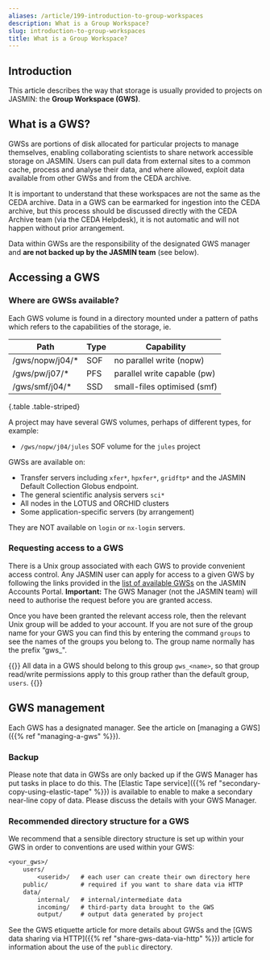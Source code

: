 ```yaml
---
aliases: /article/199-introduction-to-group-workspaces
description: What is a Group Workspace?
slug: introduction-to-group-workspaces
title: What is a Group Workspace?
---
```


## Introduction

This article describes the way that storage is usually provided to projects on JASMIN: the **Group Workspace (GWS)**.

## What is a GWS?

GWSs are portions of disk allocated for particular projects
to manage themselves, enabling collaborating scientists to share network
accessible storage on JASMIN. Users can pull data from external sites to a
common cache, process and analyse their data, and where allowed, exploit data
available from other GWSs and from the CEDA archive.

It is important to understand that these workspaces are not the same as the
CEDA archive. Data in a GWS can be earmarked for ingestion into the CEDA
archive, but this process should be discussed directly with the CEDA Archive team (via the CEDA Helpdesk), it is not automatic and will not happen without prior arrangement.

Data within GWSs are the responsibility of the designated GWS manager and
**are not backed up by the JASMIN team** (see below).

## Accessing a GWS

### Where are GWSs available?

Each GWS volume is found in a directory mounted under a pattern of paths which refers to the capabilities of the storage, ie.

Path | Type | Capability
--- | --- | ---
/gws/nopw/j04/* | SOF | no parallel write (nopw)
/gws/pw/j07/* | PFS | parallel write capable (pw)
/gws/smf/j04/* | SSD | small-files optimised (smf)
{.table .table-striped}

A project may have several GWS volumes, perhaps of different types, for example:

- `/gws/nopw/j04/jules` SOF volume for the `jules` project

GWSs are available on:

- Transfer servers including `xfer*`, `hpxfer*`, `gridftp*` and the JASMIN Default Collection Globus endpoint.
- The general scientific analysis servers `sci*`
- All nodes in the LOTUS and ORCHID clusters
- Some application-specific servers (by arrangement)

They are NOT available on `login` or `nx-login` servers.

### Requesting access to a GWS

There is a Unix group associated with each GWS to provide convenient access
control. Any JASMIN user can apply for access to a given GWS by following the
links provided in the [list of available
GWSs](https://accounts.jasmin.ac.uk/services/group_workspaces/) on the JASMIN Accounts Portal.
**Important:** The GWS
Manager (not the JASMIN team) will need to authorise the request before you are granted access.

Once you have been granted the relevant access role, then the relevant Unix group will be added
to your account. If you are not sure of the group name for your GWS you can
find this by entering the command `groups` to see the names of the groups you
belong to. The group name normally has the prefix “gws_".

{{<alert type="info">}}
All data in a GWS should belong to this group `gws_<name>`, so that group read/write permissions apply to this group rather than the default group, `users`.
{{</alert>}}

## GWS management

Each GWS has a designated manager. See the article on
[managing a GWS]({{% ref "managing-a-gws" %}}).

### Backup

Please note that data in GWSs are only backed up if the GWS Manager has put
tasks in place to do this. The 
[Elastic Tape service]({{% ref "secondary-copy-using-elastic-tape" %}}) is available to enable to  make a secondary near-line copy of data. Please discuss the details with your GWS Manager.

### Recommended directory structure for a GWS

We recommend that a sensible directory structure is set up within your GWS in
order to conventions are used within your GWS:

```txt
<your_gws>/
    users/
        <userid>/   # each user can create their own directory here
    public/         # required if you want to share data via HTTP
    data/
        internal/   # internal/intermediate data
        incoming/   # third-party data brought to the GWS
        output/     # output data generated by project
```

See the GWS etiquette article for more details about GWSs and the [GWS data
sharing via HTTP]({{% ref "share-gws-data-via-http" %}}) article for
information about the use of the `public` directory.
